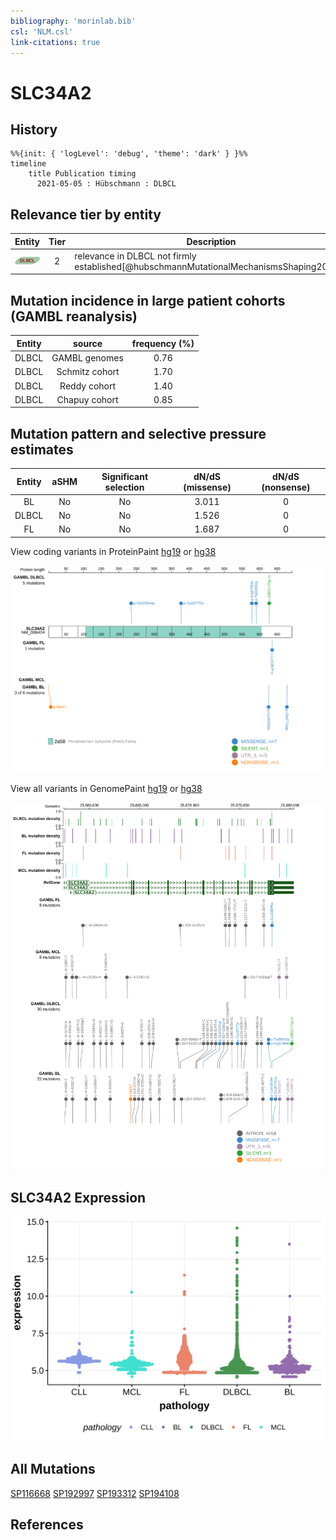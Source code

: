 ```yaml
---
bibliography: 'morinlab.bib'
csl: 'NLM.csl'
link-citations: true
---
```

# SLC34A2

## History
```mermaid
%%{init: { 'logLevel': 'debug', 'theme': 'dark' } }%%
timeline
    title Publication timing
      2021-05-05 : Hübschmann : DLBCL
```

## Relevance tier by entity

|Entity|Tier|Description                              |
|:------:|:----:|-----------------------------------------|
|![DLBCL](images/icons/DLBCL_tier2.png) |2   |relevance in DLBCL not firmly established[@hubschmannMutationalMechanismsShaping2021b]|

## Mutation incidence in large patient cohorts (GAMBL reanalysis)

|Entity|source        |frequency (%)|
|:------:|:--------------:|:-------------:|
|DLBCL |GAMBL genomes |0.76         |
|DLBCL |Schmitz cohort|1.70         |
|DLBCL |Reddy cohort  |1.40         |
|DLBCL |Chapuy cohort |0.85         |

## Mutation pattern and selective pressure estimates

|Entity|aSHM|Significant selection|dN/dS (missense)|dN/dS (nonsense)|
|:------:|:----:|:---------------------:|:----------------:|:----------------:|
|BL    |No  |No                   |3.011           |0               |
|DLBCL |No  |No                   |1.526           |0               |
|FL    |No  |No                   |1.687           |0               |


View coding variants in ProteinPaint [hg19](https://morinlab.github.io/LLMPP/GAMBL/SLC34A2_protein.html)  or [hg38](https://morinlab.github.io/LLMPP/GAMBL/SLC34A2_protein_hg38.html)

![](images/proteinpaint/SLC34A2_NM_006424.svg)

View all variants in GenomePaint [hg19](https://morinlab.github.io/LLMPP/GAMBL/SLC34A2.html)  or [hg38](https://morinlab.github.io/LLMPP/GAMBL/SLC34A2_hg38.html)

![](images/proteinpaint/SLC34A2.svg)

## SLC34A2 Expression
![](images/gene_expression/SLC34A2_by_pathology.svg)
<!-- ORIGIN: hubschmannMutationalMechanismsShaping2021b -->
<!-- DLBCL: hubschmannMutationalMechanismsShaping2021b -->

## All Mutations

[SP116668](https://www.bcgsc.ca/downloads/morinlab/GAMBL/MALY/SP116668.html)
[SP192997](https://www.bcgsc.ca/downloads/morinlab/GAMBL/MALY/SP192997.html)
[SP193312](https://www.bcgsc.ca/downloads/morinlab/GAMBL/MALY/SP193312.html)
[SP194108](https://www.bcgsc.ca/downloads/morinlab/GAMBL/MALY/SP194108.html)

## References

